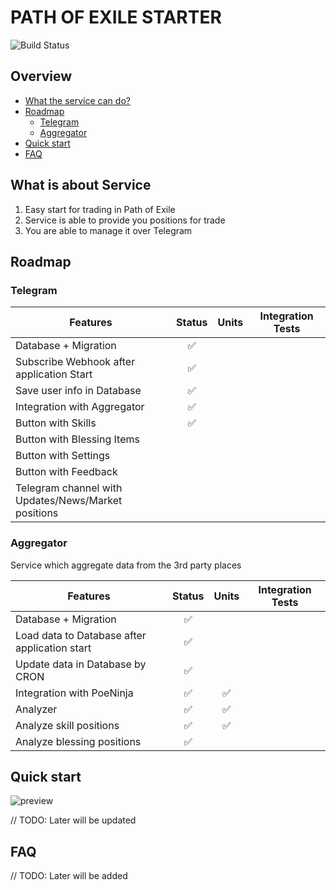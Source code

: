 # PATH OF EXILE STARTER

![Build Status](https://github.com/ylazakovich/path-of-exile-starter/actions/workflows/test.yml/badge.svg)

## Overview

- [What the service can do?](#what-is-about-service)
- [Roadmap](#roadmap)
    - [Telegram](#telegram)
    - [Aggregator](#aggregator)
- [Quick start](#quick-start)
- [FAQ](#faq)

## What is about Service

1) Easy start for trading in Path of Exile
2) Service is able to provide you positions for trade
3) You are able to manage it over Telegram

## Roadmap

### Telegram

| **Features**                                             |     **Status**     | **Units** | **Integration Tests** |
|----------------------------------------------------------|:------------------:|:---------:|:---------------------:|
| Database + Migration                                     | :white_check_mark: |           |                       |
| Subscribe Webhook after application Start                | :white_check_mark: |           |                       |
| Save user info in Database                               | :white_check_mark: |           |                       |
| Integration with Aggregator                              | :white_check_mark: |           |                       |
| Button with Skills                                       | :white_check_mark: |           |                       |
| Button with Blessing Items                               |                    |           |                       |
| Button with Settings                                     |                    |           |                       |
| Button with Feedback                                     |                    |           |                       |
| Telegram channel with <br/>Updates/News/Market positions |                    |           |                       |

### Aggregator

Service which aggregate data from the 3rd party places

| **Features**                                  |     **Status**     |     **Units**      | **Integration Tests** |
|-----------------------------------------------|:------------------:|:------------------:|:---------------------:|
| Database + Migration                          | :white_check_mark: |                    |                       |
| Load data to Database after application start | :white_check_mark: |                    |                       |
| Update data in Database by CRON               | :white_check_mark: |                    |                       |
| Integration with PoeNinja                     | :white_check_mark: | :white_check_mark: |                       |
| Analyzer                                      | :white_check_mark: | :white_check_mark: |                       |
| Analyze skill positions                       | :white_check_mark: | :white_check_mark: |                       |
| Analyze blessing positions                    | :white_check_mark: |                    |                       |

## Quick start

![preview](https://github.com/ylazakovich/path-of-exile-starter/blob/main/config/demo.jpg)

// TODO: Later will be updated

## FAQ

// TODO: Later will be added
